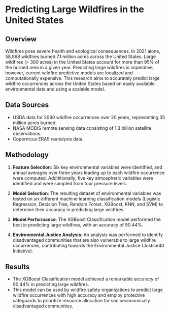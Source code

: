 # Predicting Large Wildfires in the United States

## Overview

Wildfires pose severe health and ecological consequences. In 2021 alone, 58,968 wildfires burned 7.1 million acres across the United States. Large wildfires (> 300 acres) in the United States account for more than 95% of the burned area in a given year. Predicting large wildfires is imperative, however, current wildfire predictive models are localized and computationally expensive. This research aims to accurately predict large wildfire occurrences across the United States based on easily available environmental data and using a scalable model.

## Data Sources

- USDA data for 2060 wildfire occurrences over 20 years, representing 35 million acres burned.
- NASA MODIS remote sensing data consisting of 1.3 billion satellite observations.
- Copernicus ERA5 reanalysis data.

## Methodology

1. **Feature Selection**: Six key environmental variables were identified, and annual averages over three years leading up to each wildfire occurrence were computed. Addititionally, five key atmospheric variables were identified and were sampled from four pressure levels.

2. **Model Selection**: The resulting dataset of environmental variables was tested on six different machine learning classification models (Logistic Regression, Decision Tree, Random Forest, XGBoost, KNN, and SVM) to determine their accuracy in predicting large wildfires.

3. **Model Performance**: The XGBoost Classification model performed the best in predicting large wildfires, with an accuracy of 90.44%.

4. **Environmental Justice Analysis**: An analysis was performed to identify disadvantaged communities that are also vulnerable to large wildfire occurrences, contributing towards the Environmental Justice (Justice40 Initiative).

## Results

- The XGBoost Classification model achieved a remarkable accuracy of 90.44% in predicting large wildfires.
- This model can be used by wildfire safety organizations to predict large wildfire occurrences with high accuracy and employ protective safeguards to prioritize resource allocation for socioeconomically disadvantaged communities.
